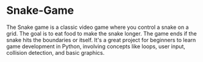 # Snake-Game

The Snake game is a classic video game where you control a snake on a grid. The goal is to eat food to make the snake longer. The game ends if the snake hits the boundaries or itself. It's a great project for beginners to learn game development in Python, involving concepts like loops, user input, collision detection, and basic graphics.

